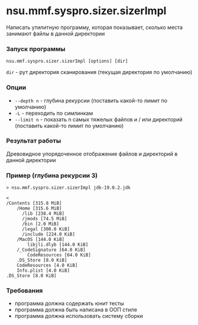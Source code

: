 # nsu.mmf.syspro.sizer.sizerImpl


Написать утилитную программу, которая показывает, сколько места занимают файлы в данной директории

### Запуск программы
```
nsu.mmf.syspro.sizer.sizerImpl [options] [dir]
```

`dir` - рут директория сканирования (текущая директория по умолчанию)

### Опции

* `--depth n` - глубина рекурсии (поставить какой-то лимит по умолчанию)
* `-L` - переходить по симлинкам
* `--limit n` - показать n самых тяжелых файлов и / или директорий (поставить какой-то лимит по умолчанию)

### Результат работы

Древовидное упорядоченное отображение файлов и директорий в данной директории

### Пример (глубина рекурсии 3)

```
> nsu.mmf.syspro.sizer.sizerImpl jdk-19.0.2.jdk

<
/Contents [315.8 MiB]
    /Home [315.6 MiB]
      /lib [238.4 MiB]
      /jmods [74.5 MiB]
      /bin [2.0 MiB]
      /legal [300.0 KiB]
      /include [224.0 KiB]
    /MacOS [144.0 KiB]
        libjli.dlyb [144.0 KiB]
    /_CodeSignature [64.0 KiB]
        CodeResources [64.0 KiB]
    .DS_Store [8.0 KiB]
    CodeResources [4.0 KiB]
    Info.plist [4.0 KiB]
.DS_Store [8.0 KiB]

```

### Требования

* программа должна содержать юнит тесты
* программа должна быть написана в ООП стиле
* программа должна использовать систему сборки
